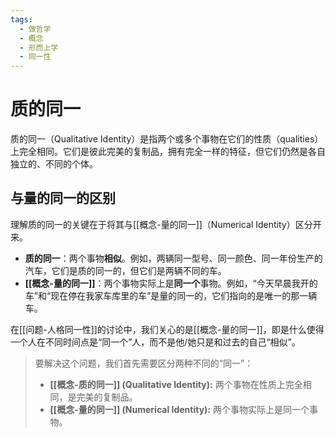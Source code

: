 ```yaml
---
tags:
  - 做哲学
  - 概念
  - 形而上学
  - 同一性
---
```


# 质的同一

质的同一（Qualitative Identity）是指两个或多个事物在它们的性质（qualities）上完全相同。它们是彼此完美的复制品，拥有完全一样的特征，但它们仍然是各自独立的、不同的个体。

## 与量的同一的区别

理解质的同一的关键在于将其与[[概念-量的同一]]（Numerical Identity）区分开来。

*   **质的同一**：两个事物**相似**。例如，两辆同一型号、同一颜色、同一年份生产的汽车，它们是质的同一的，但它们是两辆不同的车。
*   **[[概念-量的同一]]**：两个事物实际上是**同一个**事物。例如，“今天早晨我开的车”和“现在停在我家车库里的车”是量的同一的，它们指向的是唯一的那一辆车。

在[[问题-人格同一性]]的讨论中，我们关心的是[[概念-量的同一]]，即是什么使得一个人在不同时间点是“同一个”人，而不是他/她只是和过去的自己“相似”。

> 要解决这个问题，我们首先需要区分两种不同的“同一”：
> *   **[[概念-质的同一]] (Qualitative Identity):** 两个事物在性质上完全相同，是完美的复制品。
> *   **[[概念-量的同一]] (Numerical Identity):** 两个事物实际上是同一个事物。
